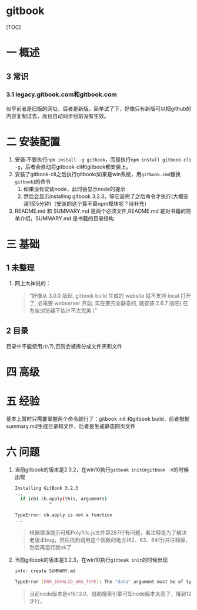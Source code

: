 # gitbook
[TOC]
# 一 概述

## 3 常识
### 3.1 legacy.gitbook.com和gitbook.com
似乎前者是旧版的网址，后者是新版。简单试了下，好像只有新版可以把github的内容复制过去，而且自动同步目前没有生效。

# 二 安装配置
1. 安装:不要执行`npm install -g gitbook`，而是执行`npm install gitbook-cli -g`，后者会自动将gitbook-cli和gitbook都安装上。
2. 安装了gitbook-cli之后执行gitbook(如果是win系统，用`gitbook.cmd`替换`gitbook`)的命令
    1. 如果没有安装node，此时会显示node的提示
    2. 然后会显示installing gitbook 3.2.3，等它装完了之后命令才执行(大概安装1至5分钟)（安装的这个算不算npm模块呢？待补充）
3. README.md 和 SUMMARY.md 是两个必须文件,README.md 是对书籍的简单介绍，SUMMARY.md 是书籍的目录结构

# 三 基础
## 1 未整理
1. 网上大神说的：
    >“好像从 3.0.0 版起, gitbook build 生成的 website 就不支持 local 打开了, 必需要 webserver 开启; 
    >实在要完全静态的, 就安装 2.6.7 版吧( 在有些浏览器下估计不太完美 )”

## 2 目录
目录中不能使用`/`(`\`?),否则会被拆分成文件夹和文件

# 四 高级

# 五 经验
基本上暂时只需要掌握两个命令就行了：gitbook init 和gitbook build，前者根据summary.md生成目录和文件，后者是生成静态网页文件

# 六 问题
1. 当前gitbook的版本是2.3.2，在win10执行`gitbook init`or`gitbook -V`的时候出现

    ```bash
    Installing GitBook 3.2.3
    ...
      if (cb) cb.apply(this, arguments)
                 ^

    TypeError: cb.apply is not a function
    ...
    ```
    > 根据错误提示可知Polyfills.js文件第287行有问题，看注释是为了解决老版本bug，然后找到调用这个函数的地方(62、63、64行)并注释掉，然后再运行就ok了
2. 当前gitbook的版本是3.2.3，在win10执行`gitbook init`的时候出现

    ```bash
    info: create SUMMARY.md 

    TypeError [ERR_INVALID_ARG_TYPE]: The "data" argument must be of type string or an instance of Buffer, TypedArray, or DataView. Received an instance of Promise
    ```
    > 当前node版本是v16.13.0，借助搜索引擎可知node版本太高了，降到12才行，

